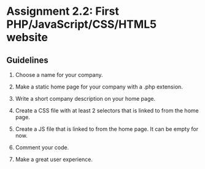 # Assignment 2.2: First PHP/JavaScript/CSS/HTML5 website

## Guidelines

1. Choose a name for your company.

2. Make a static home page for your company with a .php extension. 

3. Write a short company description on your home page.

4. Create a CSS file with at least 2 selectors that is linked to from the home page.

5. Create a JS file that is linked to from the home page. It can be empty for now.

6. Comment your code. 

7. Make a great user experience.